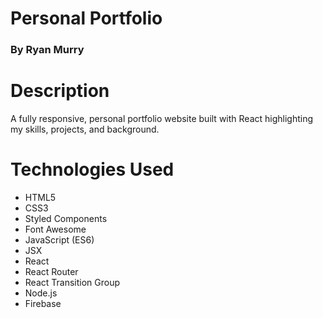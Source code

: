 # Personal Portfolio

### By Ryan Murry

# Description
A fully responsive, personal portfolio website built with React highlighting my skills, projects, and background. 

# Technologies Used
* HTML5
* CSS3
* Styled Components
* Font Awesome
* JavaScript (ES6)
* JSX
* React
* React Router
* React Transition Group
* Node.js
* Firebase
